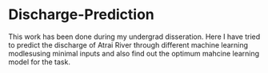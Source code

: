 # Discharge-Prediction
This work has been done during my undergrad disseration. Here I have tried to predict the discharge of Atrai River through different machine learning modlesusing minimal inputs and also find out the optimum mahcine learning model for the task. 
